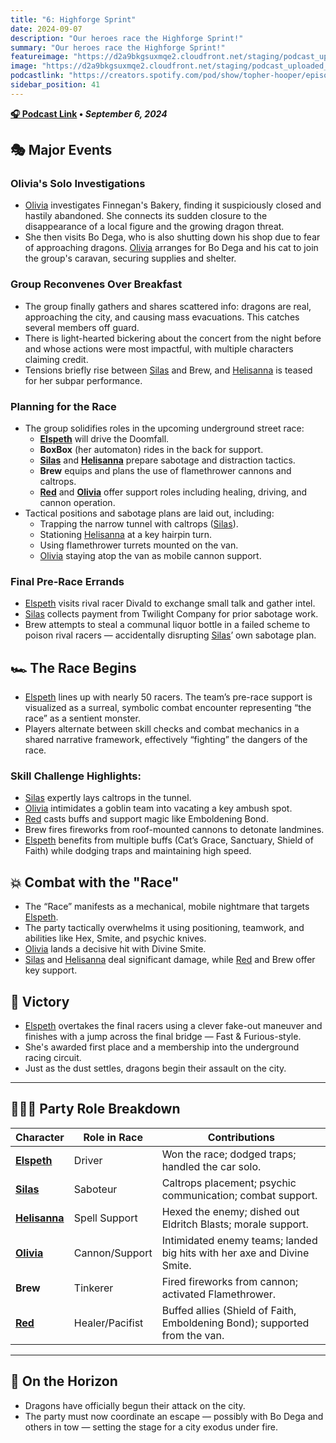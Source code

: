 ```yaml
---
title: "6: Highforge Sprint"
date: 2024-09-07
description: "Our heroes race the Highforge Sprint!"
summary: "Our heroes race the Highforge Sprint!"
featureimage: "https://d2a9bkgsuxmqe2.cloudfront.net/staging/podcast_uploaded_episode400/41448639/41448639-1725735250244-b9d6f23e3a787.jpg"
image: "https://d2a9bkgsuxmqe2.cloudfront.net/staging/podcast_uploaded_episode400/41448639/41448639-1725735250244-b9d6f23e3a787.jpg"
podcastlink: "https://creators.spotify.com/pod/show/topher-hooper/episodes/C4-E6-Highforge-Sprint-e2o4abn"
sidebar_position: 41
---
```


**[🎧 Podcast Link](https://creators.spotify.com/pod/show/topher-hooper/episodes/C4-E6-Highforge-Sprint-e2o4abn) • *September 6, 2024***

## 🎭 Major Events
### Olivia's Solo Investigations
- [Olivia](/player-characters/olivia) investigates Finnegan's Bakery, finding it suspiciously closed and hastily abandoned. She connects its sudden closure to the disappearance of a local figure and the growing dragon threat.
- She then visits Bo Dega, who is also shutting down his shop due to fear of approaching dragons. [Olivia](/player-characters/olivia) arranges for Bo Dega and his cat to join the group's caravan, securing supplies and shelter.
### Group Reconvenes Over Breakfast
- The group finally gathers and shares scattered info: dragons are real, approaching the city, and causing mass evacuations. This catches several members off guard.
- There is light-hearted bickering about the concert from the night before and whose actions were most impactful, with multiple characters claiming credit.
- Tensions briefly rise between [Silas](/player-characters/silas) and Brew, and [Helisanna](/player-characters/helisanna) is teased for her subpar performance.
### Planning for the Race
- The group solidifies roles in the upcoming underground street race:
  - **[Elspeth](/player-characters/elspeth)** will drive the Doomfall.
  - **BoxBox** (her automaton) rides in the back for support.
  - **[Silas](/player-characters/silas)** and **[Helisanna](/player-characters/helisanna)** prepare sabotage and distraction tactics.
  - **Brew** equips and plans the use of flamethrower cannons and caltrops.
  - **[Red](/player-characters/red)** and **[Olivia](/player-characters/olivia)** offer support roles including healing, driving, and cannon operation.
- Tactical positions and sabotage plans are laid out, including:
  - Trapping the narrow tunnel with caltrops ([Silas](/player-characters/silas)).
  - Stationing [Helisanna](/player-characters/helisanna) at a key hairpin turn.
  - Using flamethrower turrets mounted on the van.
  - [Olivia](/player-characters/olivia) staying atop the van as mobile cannon support.
### Final Pre-Race Errands
- [Elspeth](/player-characters/elspeth) visits rival racer Divald to exchange small talk and gather intel.
- [Silas](/player-characters/silas) collects payment from Twilight Company for prior sabotage work.
- Brew attempts to steal a communal liquor bottle in a failed scheme to poison rival racers — accidentally disrupting [Silas](/player-characters/silas)’ own sabotage plan.
## 🏎️ The Race Begins
- [Elspeth](/player-characters/elspeth) lines up with nearly 50 racers. The team’s pre-race support is visualized as a surreal, symbolic combat encounter representing “the race” as a sentient monster.
- Players alternate between skill checks and combat mechanics in a shared narrative framework, effectively “fighting” the dangers of the race.
### Skill Challenge Highlights:
- [Silas](/player-characters/silas) expertly lays caltrops in the tunnel.
- [Olivia](/player-characters/olivia) intimidates a goblin team into vacating a key ambush spot.
- [Red](/player-characters/red) casts buffs and support magic like Emboldening Bond.
- Brew fires fireworks from roof-mounted cannons to detonate landmines.
- [Elspeth](/player-characters/elspeth) benefits from multiple buffs (Cat’s Grace, Sanctuary, Shield of Faith) while dodging traps and maintaining high speed.
## 💥 Combat with the "Race"
- The “Race” manifests as a mechanical, mobile nightmare that targets [Elspeth](/player-characters/elspeth).
- The party tactically overwhelms it using positioning, teamwork, and abilities like Hex, Smite, and psychic knives.
- [Olivia](/player-characters/olivia) lands a decisive hit with Divine Smite.
- [Silas](/player-characters/silas) and [Helisanna](/player-characters/helisanna) deal significant damage, while [Red](/player-characters/red) and Brew offer key support.
## 🏁 Victory
- [Elspeth](/player-characters/elspeth) overtakes the final racers using a clever fake-out maneuver and finishes with a jump across the final bridge — Fast & Furious-style.
- She's awarded first place and a membership into the underground racing circuit.
- Just as the dust settles, dragons begin their assault on the city.
---
## 🧑‍🤝‍🧑 Party Role Breakdown
| Character         | Role in Race | Contributions |
|------------------|--------------|----------------|
| **[Elspeth](/player-characters/elspeth)**       | Driver       | Won the race; dodged traps; handled the car solo. |
| **[Silas](/player-characters/silas)**         | Saboteur     | Caltrops placement; psychic communication; combat support. |
| **[Helisanna](/player-characters/helisanna)**     | Spell Support | Hexed the enemy; dished out Eldritch Blasts; morale support. |
| **[Olivia](/player-characters/olivia)**        | Cannon/Support | Intimidated enemy teams; landed big hits with her axe and Divine Smite. |
| **Brew**          | Tinkerer     | Fired fireworks from cannon; activated Flamethrower. |
| **[Red](/player-characters/red)**           | Healer/Pacifist | Buffed allies (Shield of Faith, Emboldening Bond); supported from the van. |
---
## 🐉 On the Horizon
- Dragons have officially begun their attack on the city.
- The party must now coordinate an escape — possibly with Bo Dega and others in tow — setting the stage for a city exodus under fire.
